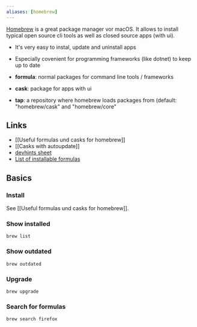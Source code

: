```yaml
---
aliases: [homebrew]
---
```

[Homebrew](https://brew.sh/) is a great package manager vor macOS. It allows to install typical open source cli tools as well as closed source apps (with ui).

- It's very easy to instal, update and uninstall apps
- Especially covenient for programming frameworks (like dotnet) to keep up to date

- **formula**: normal packages for command line tools / frameworks
- **cask**: package for apps with ui
- **tap**: a repository where homebrew loads packages from (default: "homebrew/cask" and "homebrew/core"

## Links
- [[Useful formulas und casks for homebrew]]
- [[Casks with autoupdate]]
- [devhints sheet](https://devhints.io/homebrew)
- [List of installable formulas](https://formulae.brew.sh/formula/)

## Basics
### Install
See [[Useful formulas und casks for homebrew]].
### Show installed
```
brew list
```
### Show outdated
```
brew outdated
```
### Upgrade
```
brew upgrade
```
### Search for formulas
```
brew search firefox
```
